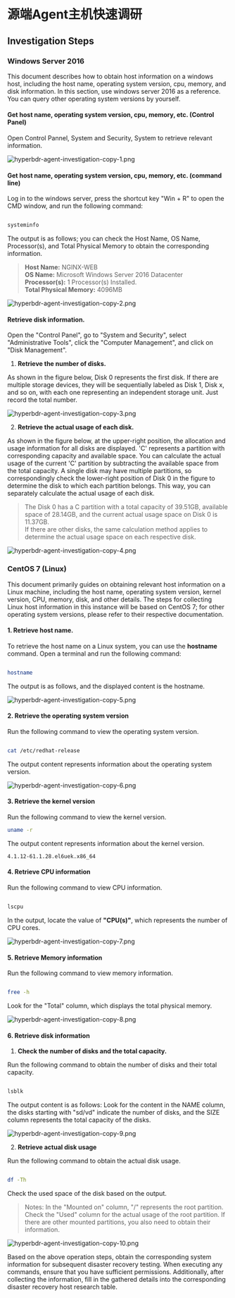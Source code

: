 # 源端Agent主机快速调研

## Investigation Steps

### Windows Server 2016

This document describes how to obtain host information on a windows host, including the host name, operating system version, cpu, memory, and disk information. In this section, use windows server 2016 as a reference. You can query other operating system versions by yourself.

#### Get host name, operating system version, cpu, memory, etc. (Control Panel)

Open Control Pannel, System and Security, System to retrieve relevant information.

![hyperbdr-agent-investigation-copy-1.png](./images/hyperbdr-agent-investigation-copy-1.png)

#### Get host name, operating system version, cpu, memory, etc. (command line)

Log in to the windows server, press the shortcut key "Win + R" to open the CMD window, and run the following command:

```powershell

systeminfo

```

The output is as follows; you can check the Host Name, OS Name, Processor(s), and Total Physical Memory to obtain the corresponding information.

> **Host Name:** NGINX-WEB  
> **OS Name:** Microsoft Windows Server 2016 Datacenter  
> **Processor(s):** 1 Processor(s) Installed.  
> **Total Physical Memory:** 4096MB

![hyperbdr-agent-investigation-copy-2.png](./images/hyperbdr-agent-investigation-copy-2.png)

#### Retrieve disk information.

Open the "Control Panel", go to "System and Security", select "Administrative Tools", click the "Computer Management", and click on "Disk Management".


1. **Retrieve the number of disks.**


As shown in the figure below, Disk 0 represents the first disk. If there are multiple storage devices, they will be sequentially labeled as Disk 1, Disk x, and so on, with each one representing an independent storage unit. Just record the total number.

![hyperbdr-agent-investigation-copy-3.png](./images/hyperbdr-agent-investigation-copy-3.png)


2. **Retrieve the actual usage of each disk.**


As shown in the figure below, at the upper-right position, the allocation and usage information for all disks are displayed. 'C' represents a partition with corresponding capacity and available space. You can calculate the actual usage of the current 'C' partition by subtracting the available space from the total capacity. A single disk may have multiple partitions, so correspondingly check the lower-right position of Disk 0 in the figure to determine the disk to which each partition belongs. This way, you can separately calculate the actual usage of each disk.

> The Disk 0 has a C partition with a total capacity of 39.51GB, available space of 28.14GB, and the current actual usage space on Disk 0 is 11.37GB.  
> If there are other disks, the same calculation method applies to determine the actual usage space on each respective disk.

![hyperbdr-agent-investigation-copy-4.png](./images/hyperbdr-agent-investigation-copy-4.png)

### CentOS 7 (Linux)

This document primarily guides on obtaining relevant host information on a Linux machine, including the host name, operating system version, kernel version, CPU, memory, disk, and other details. The steps for collecting Linux host information in this instance will be based on CentOS 7; for other operating system versions, please refer to their respective documentation.

#### 1. Retrieve host name.

To retrieve the host name on a Linux system, you can use the **hostname** command. Open a terminal and run the following command:

```bash

hostname

```

The output is as follows, and the displayed content is the hostname.

![hyperbdr-agent-investigation-copy-5.png](./images/hyperbdr-agent-investigation-copy-5.png)

#### 2. Retrieve the operating system version

Run the following command to view the operating system version.

```bash

cat /etc/redhat-release

```

The output content represents information about the operating system version.

![hyperbdr-agent-investigation-copy-6.png](./images/hyperbdr-agent-investigation-copy-6.png)

#### 3. Retrieve the kernel version

Run the following command to view the kernel version.

```bash
uname -r
```

The output content represents information about the kernel version.

```
4.1.12-61.1.28.el6uek.x86_64
```

#### 4. Retrieve CPU information

Run the following command to view CPU information.

```bash

lscpu

```

In the output, locate the value of **"CPU(s)"**, which represents the number of CPU cores.

![hyperbdr-agent-investigation-copy-7.png](./images/hyperbdr-agent-investigation-copy-7.png)

#### 5. Retrieve Memory information

Run the following command to view memory information.

```bash

free -h

```

Look for the "Total" column, which displays the total physical memory.

![hyperbdr-agent-investigation-copy-8.png](./images/hyperbdr-agent-investigation-copy-8.png)

#### 6. Retrieve disk information


1. **Check the number of disks and the total capacity.**


Run the following command to obtain the number of disks and their total capacity.

```bash

lsblk

```

The output content is as follows: Look for the content in the NAME column, the disks starting with "sd/vd" indicate the number of disks, and the SIZE column represents the total capacity of the disks.

![hyperbdr-agent-investigation-copy-9.png](./images/hyperbdr-agent-investigation-copy-9.png)


2. **Retrieve actual disk usage**


Run the following command to obtain the actual disk usage.

```bash

df -Th

```

Check the used space of the disk based on the output.

> Notes: In the "Mounted on" column, "/" represents the root partition. Check the "Used" column for the actual usage of the root partition. If there are other mounted partitions, you also need to obtain their information.

![hyperbdr-agent-investigation-copy-10.png](./images/hyperbdr-agent-investigation-copy-10.png)

Based on the above operation steps, obtain the corresponding system information for subsequent disaster recovery testing. When executing any commands, ensure that you have sufficient permissions. Additionally, after collecting the information, fill in the gathered details into the corresponding disaster recovery host research table.

